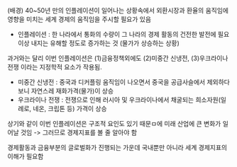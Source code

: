 (배경) 40~50년 만의 인플레이션이 일어나는 상황속에서 외환시장과 환율의 움직임에 영향을 미치는 세계 경제의 움직임을 주시할 필요가 있음
* 인플레이션 : 한 나라에서 통화의 수량이 그 나라의 경제 활동의 건전한 발전에 필요 이상 내지는 유해할 정도로 증가하는 것 (물가가 상승하는 상황)

과거와는 달리 이번 인플레이션은 (1)금융정책외에도 (2)미중간 신냉전, (3)우크라이나 전쟁 이라는 지정학적 요소가 작용됨.
- 미중간 신냉전 : 중국과 디커플링 움직임이 나오면서 중국을 공급사슬에서 제외하다보니 자연스레 재화가격(물가)이 상승
- 우크라이나 전쟁 : 전쟁으로 인해 러시아 및 우크라이나에서 채굴되는 희소자원(일례로, 네온, 크립톤 등) 가격이 상승

상기와 같이 이번 인플레이션은 구조적 요인도 있기 때문ㅁ에 미래 산업에 큰 변화가 일어날 것임
-> 그러므로 경제지표를 볼 줄 알아야 함

경제활동과 금융부분의 글로벌화가 진행되는 가운데 국내뿐만 아니라 세계 경제지표의 이해가 필요함
